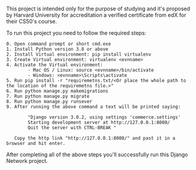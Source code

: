 This project is intended only for the purpose of studying and it's proposed by Harvard University for accreditation a verified certificate from edX for their CS50's course.

To run this project you need to follow the required steps:

	0. Open command prompt or short cmd.exe
	1. Install Python version 3.8 or above
	2. Install Virtual environment: pip install virtualenv
	3. Create Virtual environment: virtualenv <evnname>
	4. Activate the Virtual environment:
			- Mac OS / Linux: source <evnname>/bin/activate
			- Windows: <evnname>\Scripts\activate
	5. Run pip install -r "requiremetns.txt/<Or place the whole path to the location of the requiremetns file.>"
	6. Run python manage.py makemigrations
	7. Run python manage.py migrate
	8. Run python manage.py runsever
	9. After running the above command a text will be printed saying:
			
			"Django version 3.0.2, using settings 'commerce.settings'
			Starting development server at http://127.0.0.1:8000/
			Quit the server with CTRL-BREAK "
		
	   Copy the http link "http://127.0.0.1:8000/" and past it in a browser and hit enter.
	

After completing all of the above steps you'll successfully run this Django Network project.